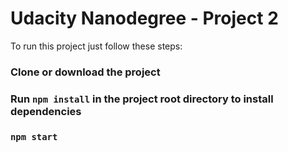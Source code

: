 # Udacity Nanodegree - Project 2

To run this project just follow these steps:

### Clone or download the project
### Run `npm install` in the project root directory to install dependencies
### `npm start`

